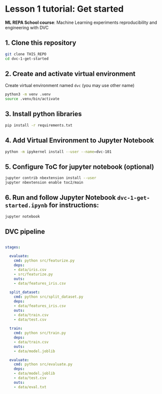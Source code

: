 # Lesson 1 tutorial: Get started 
**ML REPA School course**: Machine Learning experiments reproducibility and engineering with DVC

## 1. Clone this repository

```bash
git clone THIS_REPO
cd dvc-1-get-started
```

## 2. Create and activate virtual environment

Create virtual environment named `dvc` (you may use other name)
```bash
python3 -m venv .venv
source .venv/bin/activate
```

## 3. Install python libraries

```bash
pip install -r requirements.txt
```

## 4. Add Virtual Environment to Jupyter Notebook

```bash
python -m ipykernel install --user --name=dvc-101
```

## 5. Configure ToC for jupyter notebook (optional)

```bash
jupyter contrib nbextension install --user
jupyter nbextension enable toc2/main
```

## 6. Run and follow Jupyter Notebook `dvc-1-get-started.ipynb` for instructions:

```bash
jupyter notebook
```


## DVC pipeline 
```yaml 

stages:
  
  evaluate: 
    cmd: python src/featurize.py
    deps:
    - data/iris.csv
    - src/featurize.py
    outs:
    - data/features_iris.csv
  
  split_dataset: 
    cmd: python src/split_dataset.py
    deps:
    - data/features_iris.csv
    outs:
    - data/train.csv
    - data/test.csv
    
  train: 
    cmd: python src/train.py
    deps:
    - data/train.csv
    outs:
    - data/model.joblib

  evaluate: 
    cmd: python src/evaluate.py
    deps:
    - data/model.joblib
    - data/test.csv
    outs:
    - data/eval.txt

```  
